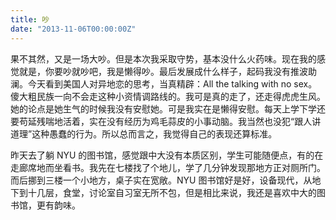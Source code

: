 ```yaml
---
title: 吵
date: "2013-11-06T00:00:00Z"
---
```


果不其然，又是一场大吵。但是本次我采取守势，基本没什么火药味。现在我的感觉就是，你要吵就吵吧，我是懒得吵。最后发展成什么样子，起码我没有推波助澜。今天看到美国人对异地恋的思考，当真精辟：All the talking with no sex。傻大粗民族一向不会走这种小资情调路线的。我可是真的走了，还走得虎虎生风。她的论点是她生气的时候我没有安慰她。可是我实在是懒得安慰。每天上学下学还要苟延残喘地活着，实在没有经历为鸡毛蒜皮的小事动脑。我当然也没犯“跟人讲道理”这种愚蠢的行为。所以总而言之，我觉得自己的表现还算标准。

昨天去了躺 NYU 的图书馆，感觉跟中大没有本质区别，学生可能随便点，有的在走廊席地而坐看书。我先在七楼找了个地儿，学了几分钟发现那地方正对厕所门。而后挪到三楼一个小地方，桌子实在宽敞。NYU 图书馆好是好，设备现代，从地下到十几层，食堂，讨论室自习室无所不包，但是相比来说，我还是喜欢中大的图书馆，更有韵味。
